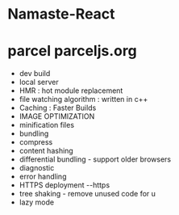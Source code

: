 ﻿# Namaste-React


# parcel parceljs.org
- dev build
- local server
- HMR : hot module replacement
- file watching algorithm : written in c++
- Caching : Faster Builds
- IMAGE OPTIMIZATION
- minification files
- bundling
- compress
- content hashing
- differential bundling - support older browsers
- diagnostic
- error handling
- HTTPS deployment --https
- tree shaking - remove unused code for u
- lazy mode
